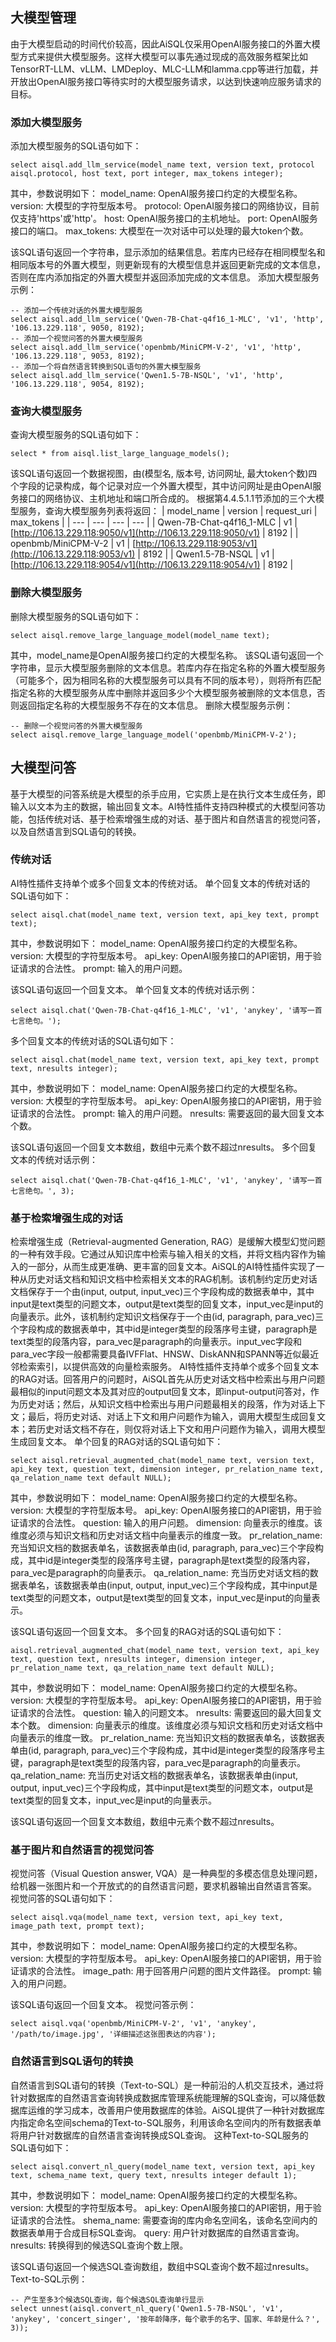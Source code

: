 ## **大模型管理**
由于大模型启动的时间代价较高，因此AiSQL仅采用OpenAI服务接口的外置大模型方式来提供大模型服务。这样大模型可以事先通过现成的高效服务框架比如TensorRT-LLM、vLLM、LMDeploy、MLC-LLM和lamma.cpp等进行加载，并开放出OpenAI服务接口等待实时的大模型服务请求，以达到快速响应服务请求的目标。
### **添加大模型服务**
添加大模型服务的SQL语句如下：
```
select aisql.add_llm_service(model_name text, version text, protocol aisql.protocol, host text, port integer, max_tokens integer);
```
其中，参数说明如下：
model_name: OpenAI服务接口约定的大模型名称。
version: 大模型的字符型版本号。
protocol: OpenAI服务接口的网络协议，目前仅支持'https'或'http'。
host: OpenAI服务接口的主机地址。
port: OpenAI服务接口的端口。
max_tokens: 大模型在一次对话中可以处理的最大token个数。

该SQL语句返回一个字符串，显示添加的结果信息。若库内已经存在相同模型名和相同版本号的外置大模型，则更新现有的大模型信息并返回更新完成的文本信息，否则在库内添加指定的外置大模型并返回添加完成的文本信息。
添加大模型服务示例：
```
-- 添加一个传统对话的外置大模型服务  
select aisql.add_llm_service('Qwen-7B-Chat-q4f16_1-MLC', 'v1', 'http', '106.13.229.118', 9050, 8192);  
-- 添加一个视觉问答的外置大模型服务  
select aisql.add_llm_service('openbmb/MiniCPM-V-2', 'v1', 'http', '106.13.229.118', 9053, 8192);  
-- 添加一个将自然语言转换到SQL语句的外置大模型服务  
select aisql.add_llm_service('Qwen1.5-7B-NSQL', 'v1', 'http', '106.13.229.118', 9054, 8192);
```
### **查询大模型服务**
查询大模型服务的SQL语句如下：
```
select * from aisql.list_large_language_models();
```
该SQL语句返回一个数据视图，由(模型名, 版本号, 访问网址, 最大token个数)四个字段的记录构成，每个记录对应一个外置大模型，其中访问网址是由OpenAI服务接口的网络协议、主机地址和端口所合成的。
根据第4.4.5.1.1节添加的三个大模型服务，查询大模型服务列表将返回：
| model_name | version | request_uri | max_tokens |
| --- | --- | --- | --- |
| Qwen-7B-Chat-q4f16_1-MLC | v1 | [http://106.13.229.118:9050/v1](http://106.13.229.118:9050/v1) | 8192 |
| openbmb/MiniCPM-V-2 | v1 | [http://106.13.229.118:9053/v1](http://106.13.229.118:9053/v1) | 8192 |
| Qwen1.5-7B-NSQL | v1 | [http://106.13.229.118:9054/v1](http://106.13.229.118:9054/v1) | 8192 |
### **删除大模型服务**
删除大模型服务的SQL语句如下：
```
select aisql.remove_large_language_model(model_name text);
```
其中，model_name是OpenAI服务接口约定的大模型名称。
该SQL语句返回一个字符串，显示大模型服务删除的文本信息。若库内存在指定名称的外置大模型服务（可能多个，因为相同名称的大模型服务可以具有不同的版本号），则将所有匹配指定名称的大模型服务从库中删除并返回多少个大模型服务被删除的文本信息，否则返回指定名称的大模型服务不存在的文本信息。
删除大模型服务示例：
```
-- 删除一个视觉问答的外置大模型服务  
select aisql.remove_large_language_model('openbmb/MiniCPM-V-2');
```
## **大模型问答**
基于大模型的问答系统是大模型的杀手应用，它实质上是在执行文本生成任务，即输入以文本为主的数据，输出回复文本。AI特性插件支持四种模式的大模型问答功能，包括传统对话、基于检索增强生成的对话、基于图片和自然语言的视觉问答，以及自然语言到SQL语句的转换。
### **传统对话**
AI特性插件支持单个或多个回复文本的传统对话。
单个回复文本的传统对话的SQL语句如下：
```
select aisql.chat(model_name text, version text, api_key text, prompt text);
```
其中，参数说明如下：
model_name: OpenAI服务接口约定的大模型名称。
version: 大模型的字符型版本号。
api_key: OpenAI服务接口的API密钥，用于验证请求的合法性。
prompt: 输入的用户问题。

该SQL语句返回一个回复文本。
单个回复文本的传统对话示例：
```
select aisql.chat('Qwen-7B-Chat-q4f16_1-MLC', 'v1', 'anykey', '请写一首七言绝句。');
```
多个回复文本的传统对话的SQL语句如下：
```
select aisql.chat(model_name text, version text, api_key text, prompt text, nresults integer);
```
其中，参数说明如下：
model_name: OpenAI服务接口约定的大模型名称。
version: 大模型的字符型版本号。
api_key: OpenAI服务接口的API密钥，用于验证请求的合法性。
prompt: 输入的用户问题。
nresults: 需要返回的最大回复文本个数。

该SQL语句返回一个回复文本数组，数组中元素个数不超过nresults。
多个回复文本的传统对话示例：
```
select aisql.chat('Qwen-7B-Chat-q4f16_1-MLC', 'v1', 'anykey', '请写一首七言绝句。', 3);
```
### **基于检索增强生成的对话**
检索增强生成（Retrieval-augmented Generation, RAG）是缓解大模型幻觉问题的一种有效手段。它通过从知识库中检索与输入相关的文档，并将文档内容作为输入的一部分，从而生成更准确、更丰富的回复文本。AiSQL的AI特性插件实现了一种从历史对话文档和知识文档中检索相关文本的RAG机制。该机制约定历史对话文档保存于一个由(input, output, input_vec)三个字段构成的数据表单中，其中input是text类型的问题文本，output是text类型的回复文本，input_vec是input的向量表示。此外，该机制约定知识文档保存于一个由(id, paragraph, para_vec)三个字段构成的数据表单中，其中id是integer类型的段落序号主键，paragraph是text类型的段落内容，para_vec是paragraph的向量表示。input_vec字段和para_vec字段一般都需要具备IVFFlat、HNSW、DiskANN和SPANN等近似最近邻检索索引，以提供高效的向量检索服务。
AI特性插件支持单个或多个回复文本的RAG对话。回答用户的问题时，AiSQL首先从历史对话文档中检索出与用户问题最相似的input问题文本及其对应的output回复文本，即input-output问答对，作为历史对话；然后，从知识文档中检索出与用户问题最相关的段落，作为对话上下文；最后，将历史对话、对话上下文和用户问题作为输入，调用大模型生成回复文本；若历史对话文档不存在，则仅将对话上下文和用户问题作为输入，调用大模型生成回复文本。
单个回复的RAG对话的SQL语句如下：
```
select aisql.retrieval_augmented_chat(model_name text, version text, api_key text, question text, dimension integer, pr_relation_name text, qa_relation_name text default NULL);
```
其中，参数说明如下：
model_name: OpenAI服务接口约定的大模型名称。
version: 大模型的字符型版本号。
api_key: OpenAI服务接口的API密钥，用于验证请求的合法性。
question: 输入的用户问题。
dimension: 向量表示的维度。该维度必须与知识文档和历史对话文档中向量表示的维度一致。
pr_relation_name: 充当知识文档的数据表单名，该数据表单由(id, paragraph, para_vec)三个字段构成，其中id是integer类型的段落序号主键，paragraph是text类型的段落内容，para_vec是paragraph的向量表示。
qa_relation_name: 充当历史对话文档的数据表单名，该数据表单由(input, output, input_vec)三个字段构成，其中input是text类型的问题文本，output是text类型的回复文本，input_vec是input的向量表示。

该SQL语句返回一个回复文本。
多个回复的RAG对话的SQL语句如下：
```
aisql.retrieval_augmented_chat(model_name text, version text, api_key text, question text, nresults integer, dimension integer, pr_relation_name text, qa_relation_name text default NULL);
```
其中，参数说明如下：
model_name: OpenAI服务接口约定的大模型名称。
version: 大模型的字符型版本号。
api_key: OpenAI服务接口的API密钥，用于验证请求的合法性。
question: 输入的问题文本。
nresults: 需要返回的最大回复文本个数。
dimension: 向量表示的维度。该维度必须与知识文档和历史对话文档中向量表示的维度一致。
pr_relation_name: 充当知识文档的数据表单名，该数据表单由(id, paragraph, para_vec)三个字段构成，其中id是integer类型的段落序号主键，paragraph是text类型的段落内容，para_vec是paragraph的向量表示。
qa_relation_name: 充当历史对话文档的数据表单名，该数据表单由(input, output, input_vec)三个字段构成，其中input是text类型的问题文本，output是text类型的回复文本，input_vec是input的向量表示。

该SQL语句返回一个回复文本数组，数组中元素个数不超过nresults。
### **基于图片和自然语言的视觉问答**
视觉问答（Visual Question answer, VQA）是一种典型的多模态信息处理问题，给机器一张图片和一个开放式的的自然语言问题，要求机器输出自然语言答案。
视觉问答的SQL语句如下：
```
select aisql.vqa(model_name text, version text, api_key text, image_path text, prompt text);
```
其中，参数说明如下：
model_name: OpenAI服务接口约定的大模型名称。
version: 大模型的字符型版本号。
api_key: OpenAI服务接口的API密钥，用于验证请求的合法性。
image_path: 用于回答用户问题的图片文件路径。
prompt: 输入的用户问题。

该SQL语句返回一个回复文本。
视觉问答示例：
```
select aisql.vqa('openbmb/MiniCPM-V-2', 'v1', 'anykey', '/path/to/image.jpg', '详细描述这张图表达的内容');
```
### **自然语言到SQL语句的转换**
自然语言到SQL语句的转换（Text-to-SQL）是一种前沿的人机交互技术，通过将针对数据库的自然语言查询转换成数据库管理系统能理解的SQL查询，可以降低数据库运维的学习成本，改善用户使用数据库的体验。AiSQL提供了一种针对数据库内指定命名空间schema的Text-to-SQL服务，利用该命名空间内的所有数据表单将用户针对数据库的自然语言查询转换成SQL查询。
这种Text-to-SQL服务的SQL语句如下：
```
select aisql.convert_nl_query(model_name text, version text, api_key text, schema_name text, query text, nresults integer default 1);
```
其中，参数说明如下：
model_name: OpenAI服务接口约定的大模型名称。
version: 大模型的字符型版本号。
api_key: OpenAI服务接口的API密钥，用于验证请求的合法性。
shema_name: 需要查询的库内命名空间名，该命名空间内的数据表单用于合成目标SQL查询。
query: 用户针对数据库的自然语言查询。
nresults: 转换得到的候选SQL查询个数上限。

该SQL语句返回一个候选SQL查询数组，数组中SQL查询个数不超过nresults。
Text-to-SQL示例：

```
-- 产生至多3个候选SQL查询，每个候选SQL查询单行显示  
select unnest(aisql.convert_nl_query('Qwen1.5-7B-NSQL', 'v1', 'anykey', 'concert_singer', '按年龄降序，每个歌手的名字、国家、年龄是什么？', 3));
```